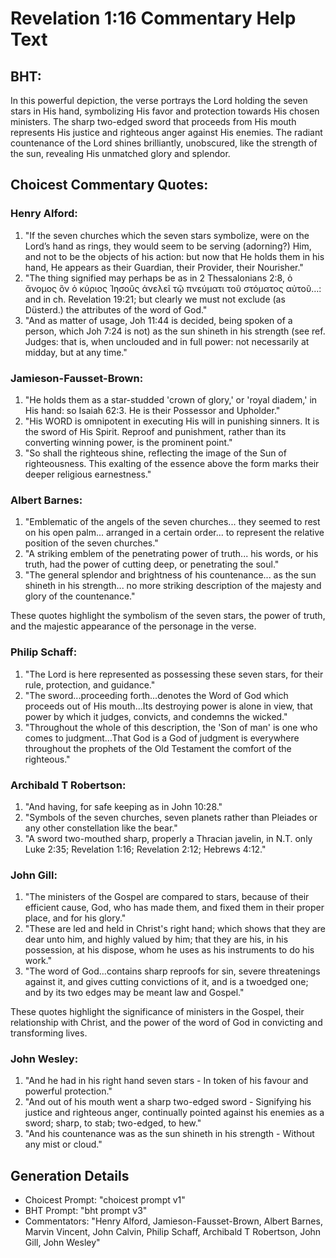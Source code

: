 # Revelation 1:16 Commentary Help Text

## BHT:
In this powerful depiction, the verse portrays the Lord holding the seven stars in His hand, symbolizing His favor and protection towards His chosen ministers. The sharp two-edged sword that proceeds from His mouth represents His justice and righteous anger against His enemies. The radiant countenance of the Lord shines brilliantly, unobscured, like the strength of the sun, revealing His unmatched glory and splendor.

## Choicest Commentary Quotes:
### Henry Alford:
1) "If the seven churches which the seven stars symbolize, were on the Lord’s hand as rings, they would seem to be serving (adorning?) Him, and not to be the objects of his action: but now that He holds them in his hand, He appears as their Guardian, their Provider, their Nourisher."
2) "The thing signified may perhaps be as in 2 Thessalonians 2:8, ὁ ἄνομος ὃν ὁ κύριος Ἰησοῦς ἀνελεῖ τῷ πνεύματι τοῦ στόματος αὐτοῦ…: and in ch. Revelation 19:21; but clearly we must not exclude (as Düsterd.) the attributes of the word of God."
3) "And as matter of usage, Joh 11:44 is decided, being spoken of a person, which Joh 7:24 is not) as the sun shineth in his strength (see ref. Judges: that is, when unclouded and in full power: not necessarily at midday, but at any time."

### Jamieson-Fausset-Brown:
1. "He holds them as a star-studded 'crown of glory,' or 'royal diadem,' in His hand: so Isaiah 62:3. He is their Possessor and Upholder."
2. "His WORD is omnipotent in executing His will in punishing sinners. It is the sword of His Spirit. Reproof and punishment, rather than its converting winning power, is the prominent point."
3. "So shall the righteous shine, reflecting the image of the Sun of righteousness. This exalting of the essence above the form marks their deeper religious earnestness."

### Albert Barnes:
1. "Emblematic of the angels of the seven churches... they seemed to rest on his open palm... arranged in a certain order... to represent the relative position of the seven churches." 
2. "A striking emblem of the penetrating power of truth... his words, or his truth, had the power of cutting deep, or penetrating the soul."
3. "The general splendor and brightness of his countenance... as the sun shineth in his strength... no more striking description of the majesty and glory of the countenance."

These quotes highlight the symbolism of the seven stars, the power of truth, and the majestic appearance of the personage in the verse.

### Philip Schaff:
1. "The Lord is here represented as possessing these seven stars, for their rule, protection, and guidance." 
2. "The sword...proceeding forth...denotes the Word of God which proceeds out of His mouth...Its destroying power is alone in view, that power by which it judges, convicts, and condemns the wicked." 
3. "Throughout the whole of this description, the 'Son of man' is one who comes to judgment...That God is a God of judgment is everywhere throughout the prophets of the Old Testament the comfort of the righteous."

### Archibald T Robertson:
1. "And having, for safe keeping as in John 10:28." 
2. "Symbols of the seven churches, seven planets rather than Pleiades or any other constellation like the bear." 
3. "A sword two-mouthed sharp, properly a Thracian javelin, in N.T. only Luke 2:35; Revelation 1:16; Revelation 2:12; Hebrews 4:12."

### John Gill:
1. "The ministers of the Gospel are compared to stars, because of their efficient cause, God, who has made them, and fixed them in their proper place, and for his glory."
2. "These are led and held in Christ's right hand; which shows that they are dear unto him, and highly valued by him; that they are his, in his possession, at his dispose, whom he uses as his instruments to do his work."
3. "The word of God...contains sharp reproofs for sin, severe threatenings against it, and gives cutting convictions of it, and is a twoedged one; and by its two edges may be meant law and Gospel."

These quotes highlight the significance of ministers in the Gospel, their relationship with Christ, and the power of the word of God in convicting and transforming lives.

### John Wesley:
1. "And he had in his right hand seven stars - In token of his favour and powerful protection."
2. "And out of his mouth went a sharp two-edged sword - Signifying his justice and righteous anger, continually pointed against his enemies as a sword; sharp, to stab; two-edged, to hew."
3. "And his countenance was as the sun shineth in his strength - Without any mist or cloud."


## Generation Details
- Choicest Prompt: "choicest prompt v1"
- BHT Prompt: "bht prompt v3"
- Commentators: "Henry Alford, Jamieson-Fausset-Brown, Albert Barnes, Marvin Vincent, John Calvin, Philip Schaff, Archibald T Robertson, John Gill, John Wesley"
